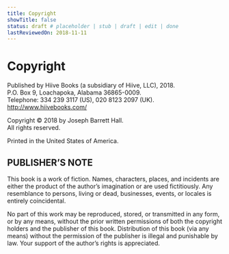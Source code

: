 ```yaml
---
title: Copyright
showTitle: false
status: draft # placeholder | stub | draft | edit | done
lastReviewedOn: 2018-11-11
---
```


# Copyright

Published by Hiive Books (a subsidiary of Hiive, LLC), 2018.  
P.O. Box 9, Loachapoka, Alabama 36865-0009.  
Telephone: 334 239 3117 (US), 020 8123 2097 (UK).  
http://www.hiivebooks.com/

Copyright © 2018 by Joseph Barrett Hall.  
All rights reserved.

Printed in the United States of America.

## PUBLISHER’S NOTE

This book is a work of fiction. Names, characters, places, and incidents are either the product of the author’s imagination or are used fictitiously. Any resemblance to persons, living or dead, businesses, events, or locales is entirely coincidental.

No part of this work may be reproduced, stored, or transmitted in any form, or by any means, without the prior written permissions of both the copyright holders and the publisher of this book. Distribution of this book (via any means) without the permission of the publisher is illegal and punishable by law. Your support of the author’s rights is appreciated.
